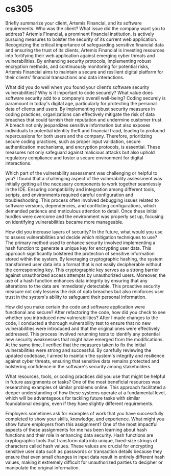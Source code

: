 # cs305
Briefly summarize your client, Artemis Financial, and its software requirements. Who was the client? What issue did the company want you to address?
Artemis Financial, a prominent financial institution, is actively pursuing measures to bolster the security of its current web application. Recognizing the critical importance of safeguarding sensitive financial data and ensuring the trust of its clients, Artemis Financial is investing resources into fortifying their web application against emerging cyber threats and vulnerabilities. By enhancing security protocols, implementing robust encryption methods, and continuously monitoring for potential risks, Artemis Financial aims to maintain a secure and resilient digital platform for their clients' financial transactions and data interactions. 

What did you do well when you found your client’s software security vulnerabilities? Why is it important to code securely? What value does software security add to a company’s overall well-being?
Coding securely is paramount in today's digital age, particularly for protecting the personal data of clients and users. By implementing robust security measures in coding practices, organizations can effectively mitigate the risk of data breaches that could tarnish their reputation and undermine customer trust. A breach not only jeopardizes sensitive information but also exposes individuals to potential identity theft and financial fraud, leading to profound repercussions for both users and the company. Therefore, prioritizing secure coding practices, such as proper input validation, secure authentication mechanisms, and encryption protocols, is essential. These measures not only safeguard against malicious attacks but also uphold regulatory compliance and foster a secure environment for digital interactions. 

Which part of the vulnerability assessment was challenging or helpful to you?
I found that a challenging aspect of the vulnerability assessment was initially getting all the necessary components to work together seamlessly in the IDE. Ensuring compatibility and integration among different tools, scripts, and environments required careful configuration and troubleshooting. This process often involved debugging issues related to software versions, dependencies, and conflicting configurations, which demanded patience and meticulous attention to detail. Once these initial hurdles were overcome and the environment was properly set up, focusing on identifying vulnerabilities became more manageable. 

How did you increase layers of security? In the future, what would you use to assess vulnerabilities and decide which mitigation techniques to use?
The primary method used to enhance security involved implementing a hash function to generate a unique key for encrypting user data. This approach significantly bolstered the protection of sensitive information stored within the system. By leveraging cryptographic hashing, the system transformed user data into a format that is not easily decipherable without the corresponding key. This cryptographic key serves as a strong barrier against unauthorized access attempts by unauthorized users. Moreover, the use of a hash function enhances data integrity by ensuring that any alterations to the data are immediately detectable. This proactive security measure not only lessens the risk of data breaches but also reinforces user trust in the system's ability to safeguard their personal information. 

How did you make certain the code and software application were functional and secure? After refactoring the code, how did you check to see whether you introduced new vulnerabilities?
After I made changes to the code, I conducted a thorough vulnerability test to ensure that no new vulnerabilities were introduced and that the original ones were effectively addressed. This process involved rerunning tests to identify any potential new security weaknesses that might have emerged from the modifications. At the same time, I verified that the measures taken to fix the initial vulnerabilities were strong and successful. By carefully reviewing the updated codebase, I aimed to maintain the system's integrity and resilience against cyber threats, ensuring that sensitive data remains protected and bolstering confidence in the software's security among stakeholders. 

What resources, tools, or coding practices did you use that might be helpful in future assignments or tasks?
One of the most beneficial resources was researching examples of similar problems online. This approach facilitated a deeper understanding of how these systems operate at a fundamental level, which will be advantageous for tackling future tasks with similar foundational designs, even if they have slightly different requirements.

Employers sometimes ask for examples of work that you have successfully completed to show your skills, knowledge, and experience. What might you show future employers from this assignment?
One of the most impactful aspects of these assignments for me has been learning about hash functions and their role in enhancing data security. Hash functions are cryptographic tools that transform data into unique, fixed-size strings of characters called hash values. These values are crucial for encrypting sensitive user data such as passwords or transaction details because they ensure that even small changes in input data result in entirely different hash values, making it extremely difficult for unauthorized parties to decipher or manipulate the original information. 
